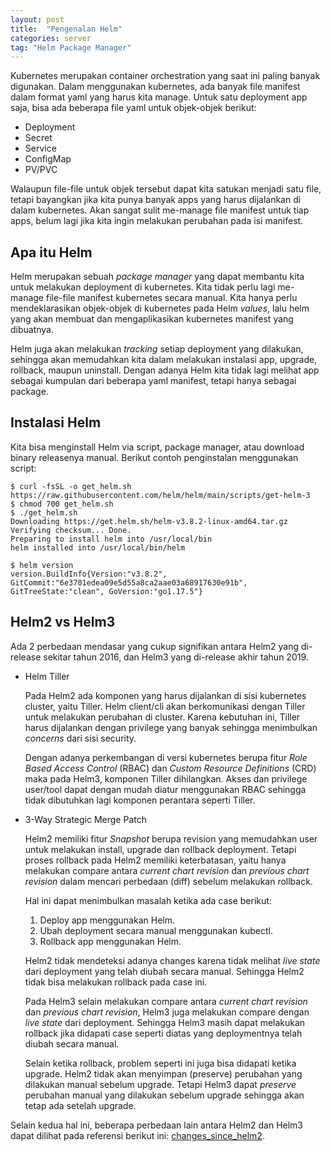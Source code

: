```yaml
---
layout: post
title:  "Pengenalan Helm"
categories: server
tag: "Helm Package Manager"
---
```


Kubernetes merupakan container orchestration yang saat ini paling banyak digunakan. Dalam menggunakan kubernetes, ada banyak file manifest dalam format yaml yang harus kita manage. Untuk satu deployment app saja, bisa ada beberapa file yaml untuk objek-objek berikut:
- Deployment
- Secret
- Service
- ConfigMap
- PV/PVC

Walaupun file-file untuk objek tersebut dapat kita satukan menjadi satu file, tetapi bayangkan jika kita punya banyak apps yang harus dijalankan di dalam kubernetes. Akan sangat sulit me-manage file manifest untuk tiap apps, belum lagi jika kita ingin melakukan perubahan pada isi manifest.

## Apa itu Helm
Helm merupakan sebuah _package manager_ yang dapat membantu kita untuk melakukan deployment di kubernetes. Kita tidak perlu lagi me-manage file-file manifest kubernetes secara manual. Kita hanya perlu mendeklarasikan objek-objek di kubernetes pada Helm _values_, lalu helm yang akan membuat dan mengaplikasikan kubernetes manifest yang dibuatnya.

Helm juga akan melakukan _tracking_ setiap deployment yang dilakukan, sehingga akan memudahkan kita dalam melakukan instalasi app, upgrade, rollback, maupun uninstall. Dengan adanya Helm kita tidak lagi melihat app sebagai kumpulan dari beberapa yaml manifest, tetapi hanya sebagai package.

## Instalasi Helm
Kita bisa menginstall Helm via script, package manager, atau download binary releasenya manual. Berikut contoh penginstalan menggunakan script:

~~~
$ curl -fsSL -o get_helm.sh https://raw.githubusercontent.com/helm/helm/main/scripts/get-helm-3
$ chmod 700 get_helm.sh
$ ./get_helm.sh
Downloading https://get.helm.sh/helm-v3.8.2-linux-amd64.tar.gz
Verifying checksum... Done.
Preparing to install helm into /usr/local/bin
helm installed into /usr/local/bin/helm

$ helm version
version.BuildInfo{Version:"v3.8.2", GitCommit:"6e3701edea09e5d55a8ca2aae03a68917630e91b", GitTreeState:"clean", GoVersion:"go1.17.5"}
~~~

## Helm2 vs Helm3
Ada 2 perbedaan mendasar yang cukup signifikan antara Helm2 yang di-release sekitar tahun 2016, dan Helm3 yang di-release akhir tahun 2019.

- Helm Tiller

    Pada Helm2 ada komponen yang harus dijalankan di sisi kubernetes cluster, yaitu Tiller. Helm client/cli akan berkomunikasi dengan Tiller untuk melakukan perubahan di cluster. Karena kebutuhan ini, Tiller harus dijalankan dengan privilege yang banyak sehingga menimbulkan _concerns_ dari sisi security.

    Dengan adanya perkembangan di versi kubernetes berupa fitur _Role Based Access Control_ (RBAC) dan _Custom Resource Definitions_ (CRD) maka pada Helm3, komponen Tiller dihilangkan. Akses dan privilege user/tool dapat dengan mudah diatur menggunakan RBAC sehingga tidak dibutuhkan lagi komponen perantara seperti Tiller.

- 3-Way Strategic Merge Patch

    Helm2 memiliki fitur _Snapshot_ berupa revision yang memudahkan user untuk melakukan install, upgrade dan rollback deployment. Tetapi proses rollback pada Helm2 memiliki keterbatasan, yaitu hanya melakukan compare antara _current chart revision_ dan _previous chart revision_ dalam mencari perbedaan (diff) sebelum melakukan rollback.

    Hal ini dapat menimbulkan masalah ketika ada case berikut:

    1. Deploy app menggunakan Helm.
    2. Ubah deployment secara manual menggunakan kubectl.
    3. Rollback app menggunakan Helm.

    Helm2 tidak mendeteksi adanya changes karena tidak melihat _live state_ dari deployment yang telah diubah secara manual. Sehingga Helm2 tidak bisa melakukan rollback pada case ini.

    Pada Helm3 selain melakukan compare antara _current chart revision_ dan _previous chart revision_, Helm3 juga melakukan compare dengan _live state_ dari deployment. Sehingga Helm3 masih dapat melakukan rollback jika didapati case seperti diatas yang deploymentnya telah diubah secara manual.

    Selain ketika rollback, problem seperti ini juga bisa didapati ketika upgrade. Helm2 tidak akan menyimpan (preserve) perubahan yang dilakukan manual sebelum upgrade. Tetapi Helm3 dapat _preserve_ perubahan manual yang dilakukan sebelum upgrade sehingga akan tetap ada setelah upgrade.

Selain kedua hal ini, beberapa perbedaan lain antara Helm2 dan Helm3 dapat dilihat pada referensi berikut ini:
[changes_since_helm2](https://helm.sh/docs/faq/changes_since_helm2/).